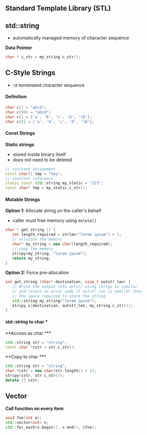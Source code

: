 ## Standard Template Library (STL)





## std::string

- automatically managed memory of character sequence





**Data Pointer**

```cpp
char * c_str = my_string.c_str();
```





## C-Style Strings

- `\0` terminated character sequence



#### Definition



```cpp
char c[] = "abcd";
char c[50] = "abcd";
char c[] = {'a', 'b', 'c', 'd', '\0'};
char c[5] = {'a', 'b', 'c', 'd', '\0'};
```



#### Const Strings

**Static strings**

- stored inside binary itself
- does not need to be deleted

```cpp
// constant assignment
const char[] tmp = "hey";
// constant reference
static const std::string my_static = "123";
const char* tmp = my_static.c_str();
```



#### Mutable Strings

**Option 1:** Allocate string on the caller's behalf

- caller must free memory using `delete[]`

```cpp
char * get_string () { 
   int length_required = strlen("lorem ipsum") + 1;
   // allocate the memory
   char* my_string = new char[length_required];
   // copy the memory
   strcpy(my_string, "lorem ipsum");
   return my_string;
}
```

**Option 2:** Force pre-allocation

```cpp
int get_string (char* destination, size_t outstr_len) {
   // Write the output into outstr using strcpy or similar
   // and return an error code if outstr_len is smaller than
   // the space required to store the string
   std::string my_string("lorem ipsum");
   strcpy_s(destination, outstr_len, my_string.c_str());
}
```



#### std::string to char *

**Access as char ***

```cpp
std::string str = "string";
const char *cstr = str.c_str();
```

**Copy to char ***

```cpp
std::string str = "string";
char *cstr = new char[str.length() + 1];
strcpy(cstr, str.c_str());
delete [] cstr;
```







## Vector





**Call function on every item**

```cpp
void foo(int a);
std::vector<int> v;
std::for_each(v.begin(), v.end(), &foo);
```

